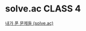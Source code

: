 # solve.ac CLASS 4
[내가 푼 문제들 (solve.ac)](https://solved.ac/search?query=in_class%3A4%20solved_by%3Ajmkim0)